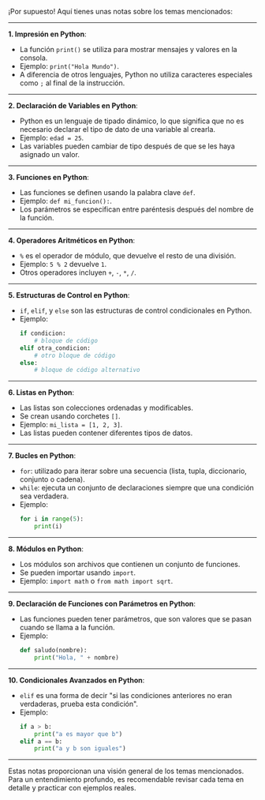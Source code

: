 ¡Por supuesto! Aquí tienes unas notas sobre los temas mencionados:

---

**1. Impresión en Python**:
- La función `print()` se utiliza para mostrar mensajes y valores en la consola.
- Ejemplo: `print("Hola Mundo")`.
- A diferencia de otros lenguajes, Python no utiliza caracteres especiales como `;` al final de la instrucción.

---

**2. Declaración de Variables en Python**:
- Python es un lenguaje de tipado dinámico, lo que significa que no es necesario declarar el tipo de dato de una variable al crearla.
- Ejemplo: `edad = 25`.
- Las variables pueden cambiar de tipo después de que se les haya asignado un valor.

---

**3. Funciones en Python**:
- Las funciones se definen usando la palabra clave `def`.
- Ejemplo: `def mi_funcion():`.
- Los parámetros se especifican entre paréntesis después del nombre de la función.

---

**4. Operadores Aritméticos en Python**:
- `%` es el operador de módulo, que devuelve el resto de una división.
- Ejemplo: `5 % 2` devuelve `1`.
- Otros operadores incluyen `+`, `-`, `*`, `/`.

---

**5. Estructuras de Control en Python**:
- `if`, `elif`, y `else` son las estructuras de control condicionales en Python.
- Ejemplo:
  ```python
  if condicion:
      # bloque de código
  elif otra_condicion:
      # otro bloque de código
  else:
      # bloque de código alternativo
  ```

---

**6. Listas en Python**:
- Las listas son colecciones ordenadas y modificables.
- Se crean usando corchetes `[]`.
- Ejemplo: `mi_lista = [1, 2, 3]`.
- Las listas pueden contener diferentes tipos de datos.

---

**7. Bucles en Python**:
- `for`: utilizado para iterar sobre una secuencia (lista, tupla, diccionario, conjunto o cadena).
- `while`: ejecuta un conjunto de declaraciones siempre que una condición sea verdadera.
- Ejemplo:
  ```python
  for i in range(5):
      print(i)
  ```

---

**8. Módulos en Python**:
- Los módulos son archivos que contienen un conjunto de funciones.
- Se pueden importar usando `import`.
- Ejemplo: `import math` o `from math import sqrt`.

---

**9. Declaración de Funciones con Parámetros en Python**:
- Las funciones pueden tener parámetros, que son valores que se pasan cuando se llama a la función.
- Ejemplo: 
  ```python
  def saludo(nombre):
      print("Hola, " + nombre)
  ```

---

**10. Condicionales Avanzados en Python**:
- `elif` es una forma de decir "si las condiciones anteriores no eran verdaderas, prueba esta condición".
- Ejemplo:
  ```python
  if a > b:
      print("a es mayor que b")
  elif a == b:
      print("a y b son iguales")
  ```

---

Estas notas proporcionan una visión general de los temas mencionados. Para un entendimiento profundo, es recomendable revisar cada tema en detalle y practicar con ejemplos reales.